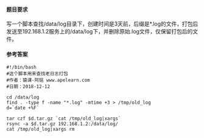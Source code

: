 #### 题目要求
写一个脚本查找/data/log目录下，创建时间是3天前，后缀是*.log的文件，打包后发送至192.168.1.2服务上的/data/log下，并删除原始.log文件，仅保留打包后的文件。

#### 参考答案
```
#!/bin/bash
#这个脚本用来查找老日志打包
#作者：猿课-阿铭 www.apelearn.com
#日期：2018-12-12

cd /data/log
find . -type f -name "*.log" -mtime +3 > /tmp/old_log
d=`date +%F`

tar czf $d.tar.gz `cat /tmp/old_log|xargs`
rsync -a $d.tar.gz 192.168.1.2:/data/log/
cat /tmp/old_log|xargs rm

```
